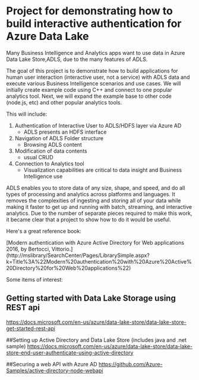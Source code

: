 # Project for demonstrating how to build interactive authentication for Azure Data Lake

Many Business Intelligence and Analytics apps want to use data in Azure Data Lake Store,ADLS, due to the many features of ADLS.

The goal of this project is to demonstrate how to build applications for human user interaction (interactive user, not a service) with ADLS data and execute various Business Intelligence scenarios and use cases. We will initially create example code using C++ and connect to one popular analytics tool. Next, we will expand the example base to other code (node.js, etc) and other popular analytics tools. 

This will include: 
1. Authentication of Interactive User to ADLS/HDFS layer via Azure AD
   - ADLS presents an HDFS interface
2. Navigation of ADLS Folder structure
   - Browsing ADLS content
3. Modification of data contents
   - usual CRUD
4. Connection to Analytics tool
   - Visualization capabilities are critical to data insight and Business Intelligence use

ADLS enables you to store data of any size, shape, and speed, and do all types of processing and analytics across platforms and languages. It removes the complexities of ingesting and storing all of your data while making it faster to get up and running with batch, streaming, and interactive analytics. Due to the number of separate pieces required to make this work, it became clear that a project to show how to do it would be useful.

Here's a great reference book:

[Modern authentication with Azure Active Directory for Web applications
2016, by Bertocci, Vittorio.] (http://mslibrary/SearchCenter/Pages/LibrarySimple.aspx?k=Title%3A%22Modern%20authentication%20with%20Azure%20Active%20Directory%20for%20Web%20applications%22)

Some items of interest:


## Getting started with Data Lake Storage using REST api
https://docs.microsoft.com/en-us/azure/data-lake-store/data-lake-store-get-started-rest-api 

##Setting up Active Directory and Data Lake Store (includes java and .net sample)
https://docs.microsoft.com/en-us/azure/data-lake-store/data-lake-store-end-user-authenticate-using-active-directory 

##Securing a web API with Azure AD
https://github.com/Azure-Samples/active-directory-node-webapi
